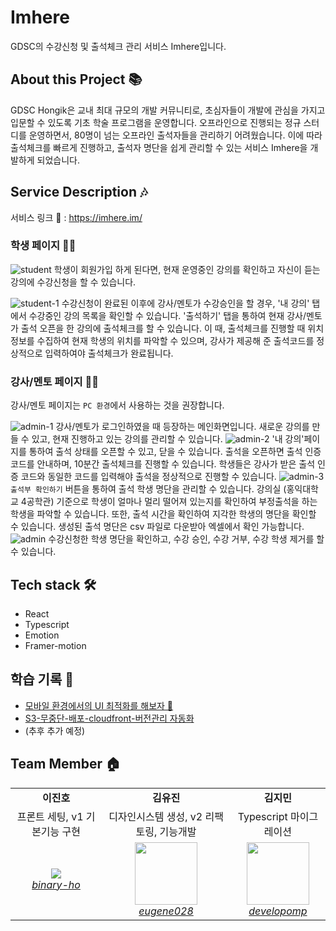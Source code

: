 # Imhere
GDSC의 수강신청 및 출석체크 관리 서비스 Imhere입니다. 

## About this Project 📚
GDSC Hongik은 교내 최대 규모의 개발 커뮤니티로, 초심자들이 개발에 관심을 가지고 입문할 수 있도록 기초 학술 프로그램을 운영합니다.
오프라인으로 진행되는 정규 스터디를 운영하면서, 80명이 넘는 오프라인 출석자들을 관리하기 어려웠습니다.
이에 따라 출석체크를 빠르게 진행하고, 출석자 명단을 쉽게 관리할 수 있는 서비스 Imhere을 개발하게 되었습니다.

## Service Description 🎶
서비스 링크 🔗 : https://imhere.im/
### 학생 페이지 🧑‍🎓

![student](https://github.com/eugene028/imhere-client/assets/67894159/f8dc0713-df68-4b4c-98c3-e00487f4a94d)
학생이 회원가입 하게 된다면, 현재 운영중인 강의를 확인하고 자신이 듣는 강의에 수강신청을 할 수 있습니다. 

![student-1](https://github.com/eugene028/imhere-client/assets/67894159/1b2d5704-4e9c-4876-8792-108761393c13)
수강신청이 완료된 이후에 강사/멘토가 수강승인을 할 경우, '내 강의' 탭에서 수강중인 강의 목록을 확인할 수 있습니다.
'출석하기' 탭을 통하여 현재 강사/멘토가 출석 오픈을 한 강의에 출석체크를 할 수 있습니다.
이 때, 출석체크를 진행할 때 위치정보를 수집하여 현재 학생의 위치를 파악할 수 있으며, 강사가 제공해 준 출석코드를 정상적으로 입력하여야 출석체크가 완료됩니다.

### 강사/멘토 페이지 🧑‍🏫
강사/멘토 페이지는 `PC 환경`에서 사용하는 것을 권장합니다.

![admin-1](https://github.com/eugene028/imhere-client/assets/67894159/3040b1c6-60a8-450c-ac55-54437da547cf)
강사/멘토가 로그인하였을 때 등장하는 메인화면입니다. 새로운 강의를 만들 수 있고, 현재 진행하고 있는 강의를 관리할 수 있습니다.
![admin-2](https://github.com/eugene028/imhere-client/assets/67894159/e9950556-d72f-41c9-913a-ec3de4601156)
'내 강의'페이지를 통하여 출석 상태를 오픈할 수 있고, 닫을 수 있습니다. 출석을 오픈하면 출석 인증 코드를 안내하며, 10분간 출석체크를 진행할 수 있습니다. 
학생들은 강사가 받은 출석 인증 코드와 동일한 코드를 입력해야 출석을 정상적으로 진행할 수 있습니다. 
![admin-3](https://github.com/eugene028/imhere-client/assets/67894159/d276195f-69a7-4556-97ad-14c86b52961d)
`출석부 확인하기` 버튼을 통하여 출석 학생 명단을 관리할 수 있습니다. 강의실 (홍익대학교 4공학관) 기준으로 학생이 얼마나 멀리 떨어져 있는지를 확인하여
부정출석을 하는 학생을 파악할 수 있습니다. 또한, 출석 시간을 확인하여 지각한 학생의 명단을 확인할 수 있습니다.
생성된 출석 명단은 csv 파일로 다운받아 엑셀에서 확인 가능합니다.
![admin](https://github.com/eugene028/imhere-client/assets/67894159/27d9a728-a040-4846-abbf-a68d906274d9)
수강신청한 학생 명단을 확인하고, 수강 승인, 수강 거부, 수강 학생 제거를 할 수 있습니다.

## Tech stack 🛠️
- React
- Typescript
- Emotion
- Framer-motion

## 학습 기록 📝
- [모바일 환경에서의 UI 최적화를 해보자 📱](https://velog.io/@gene028/Imhere-개발일지-1-모바일-환경에서의-UI-최적화를-해보자)
- [S3-무중단-배포-cloudfront-버전관리 자동화](https://velog.io/@gene028/Imhere-개발일지-2-S3-무중단-배포-cloudfront-버전관리)
- (추후 추가 예정)

## Team Member 🏠
<table>
    <tr align="center">
        <td><B>이진호<B></td>
        <td><B>김유진<B></td>
        <td><B>김지민<B></td>
    </tr>
    <tr align="center">
        <td>프론트 세팅, v1 기본기능 구현</td>
        <td>디자인시스템 생성, v2 리팩토링, 기능개발</td>
        <td>Typescript 마이그레이션</td>
    </tr>
    <tr align="center">
        <td>
            <img src="https://github.com/binary-ho.png?size=100">
            <br>
            <a href="https://github.com/binary-ho"><I>binary-ho</I></a>
        </td>
        <td>
            <img src="https://github.com/eugene028.png?size=100" width="100">
            <br>
            <a href="https://github.com/eugene028"><I>eugene028</I></a>
        </td>
        <td>
            <img src="https://github.com/developomp.png?size=100" width="100">
            <br>
            <a href="https://github.com/developomp"><I>developomp</I></a>
        </td>
    </tr>
</table>
